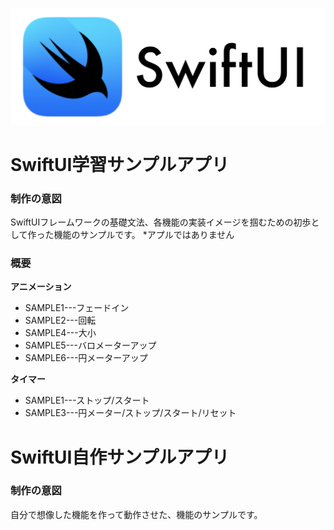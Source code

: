 ![SwiftUI_Img](SwiftUI_Img.png)
# SwiftUI学習サンプルアプリ
### 制作の意図
SwiftUIフレームワークの基礎文法、各機能の実装イメージを掴むための初歩として作った機能のサンプルです。
*アプルではありません

### 概要
**アニメーション**
* SAMPLE1---フェードイン
* SAMPLE2---回転
* SAMPLE4---大小
* SAMPLE5---バロメーターアップ
* SAMPLE6---円メーターアップ

**タイマー**
* SAMPLE1---ストップ/スタート
* SAMPLE3---円メーター/ストップ/スタート/リセット

# SwiftUI自作サンプルアプリ
### 制作の意図
自分で想像した機能を作って動作させた、機能のサンプルです。


